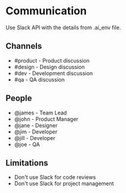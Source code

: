 # Communication

Use Slack API with the details from .ai_env file.

## Channels

- #product - Product discussion
- #design - Design discussion
- #dev - Development discussion
- #qa - QA discussion

## People

- @james - Team Lead
- @john - Product Manager
- @jane - Designer
- @jim - Developer
- @jill - Developer
- @joe - QA

## Limitations

- Don't use Slack for code reviews
- Don't use Slack for project management
